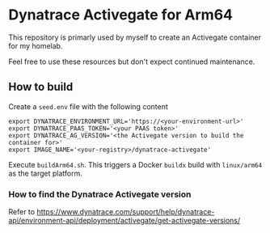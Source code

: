 # Dynatrace Activegate for Arm64

This repository is primarly used by myself to create an Activegate container for my homelab.

Feel free to use these resources but don't expect continued maintenance.

## How to build

Create a `seed.env` file with the following content

```
export DYNATRACE_ENVIRONMENT_URL='https://<your-environment-url>'
export DYNATRACE_PAAS_TOKEN='<your PAAS token>'
export DYNATRACE_AG_VERSION='<the Activegate version to build the container for>'
export IMAGE_NAME='<your-registry>/dynatrace-activegate'
```

Execute `buildArm64.sh`.
This triggers a Docker `buildx` build with `linux/arm64` as the target platform.

### How to find the Dynatrace Activegate version

Refer to https://www.dynatrace.com/support/help/dynatrace-api/environment-api/deployment/activegate/get-activegate-versions/

